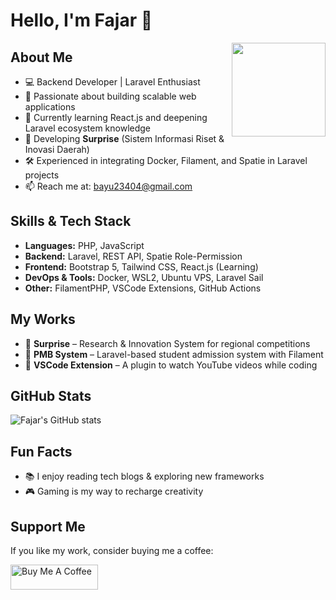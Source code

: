 # Hello, I'm Fajar 👋

<img src="https://avatars.githubusercontent.com/u/157327168?v=4" align="right" width="150"/>

## About Me
- 💻 Backend Developer | Laravel Enthusiast
- 🚀 Passionate about building scalable web applications
- 🌱 Currently learning React.js and deepening Laravel ecosystem knowledge
- 🔭 Developing **Surprise** (Sistem Informasi Riset & Inovasi Daerah)
- 🛠️ Experienced in integrating Docker, Filament, and Spatie in Laravel projects
- 📫 Reach me at: [bayu23404@gmail.com](mailto:bayu23404@gmail.com)

## Skills & Tech Stack
- **Languages:** PHP, JavaScript  
- **Backend:** Laravel, REST API, Spatie Role-Permission  
- **Frontend:** Bootstrap 5, Tailwind CSS, React.js (Learning)  
- **DevOps & Tools:** Docker, WSL2, Ubuntu VPS, Laravel Sail  
- **Other:** FilamentPHP, VSCode Extensions, GitHub Actions  

## My Works
- 🔹 **Surprise** – Research & Innovation System for regional competitions  
- 🔹 **PMB System** – Laravel-based student admission system with Filament  
- 🔹 **VSCode Extension** – A plugin to watch YouTube videos while coding  

## GitHub Stats
![Fajar's GitHub stats](https://github-readme-stats.vercel.app/api?username=fajarCodeee&show_icons=true&theme=radical)

## Fun Facts
- 📚 I enjoy reading tech blogs & exploring new frameworks  
- 🎮 Gaming is my way to recharge creativity  

## Support Me
If you like my work, consider buying me a coffee:

<a href="https://www.buymeacoffee.com/fajarCodeee" target="_blank">
  <img src="https://www.buymeacoffee.com/assets/img/custom_images/orange_img.png" alt="Buy Me A Coffee" style="height: 40px !important;width: 140px !important;" >
</a>
